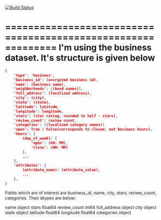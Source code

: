 [![Build Status](https://travis-ci.org/Yelp/dataset-examples.svg)](https://travis-ci.org/Yelp/dataset-examples)

=============================================================
I'm using the business dataset. It's structure is given below
=============================================================

```json
{
    'type': 'business',
    'business_id': (encrypted business id),
    'name': (business name),
    'neighborhoods': [(hood names)],
    'full_address': (localized address),
    'city': (city),
    'state': (state),
    'latitude': latitude,
    'longitude': longitude,
    'stars': (star rating, rounded to half - stars),
    'review_count': review count,
    'categories': [(localized category names)]
    'open': True / False(corresponds to closed, not business hours),
    'hours': {
        (day_of_week): {
            'open': (HH: MM),
            'close': (HH: MM)
        },
        ...
    },
    'attributes': {
        (attribute_name): (attribute_value),
        ...
    },
}
```

Fields which are of interest are business_id, name, city, stars, review_count, categories. Their dtypes are below:

name             object
stars           float64
review_count      int64
full_address     object
city             object
state            object
latitude        float64
longitude       float64
categories       object
